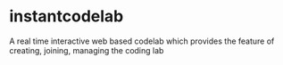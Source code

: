 ﻿# instantcodelab
A real time interactive web based codelab which provides
the feature of creating, joining, managing the coding lab
